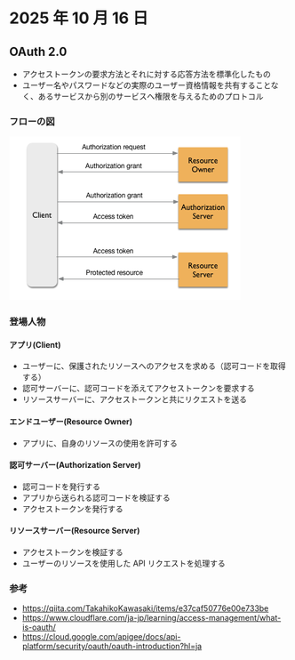 # 2025 年 10 月 16 日

## OAuth 2.0

- アクセストークンの要求方法とそれに対する応答方法を標準化したもの
- ユーザー名やパスワードなどの実際のユーザー資格情報を共有することなく、あるサービスから別のサービスへ権限を与えるためのプロトコル

### フローの図

![スクリーンショット 2025-10-16 15.59.47（2）](../../image/2025/10/1.png)

### 登場人物

#### アプリ(Client)

- ユーザーに、保護されたリソースへのアクセスを求める（認可コードを取得する）
- 認可サーバーに、認可コードを添えてアクセストークンを要求する
- リソースサーバーに、アクセストークンと共にリクエストを送る

#### エンドユーザー(Resource Owner)

- アプリに、自身のリソースの使用を許可する

#### 認可サーバー(Authorization Server)

- 認可コードを発行する
- アプリから送られる認可コードを検証する
- アクセストークンを発行する

#### リソースサーバー(Resource Server)

- アクセストークンを検証する
- ユーザーのリソースを使用した API リクエストを処理する

### 参考

- https://qiita.com/TakahikoKawasaki/items/e37caf50776e00e733be
- https://www.cloudflare.com/ja-jp/learning/access-management/what-is-oauth/
- https://cloud.google.com/apigee/docs/api-platform/security/oauth/oauth-introduction?hl=ja
